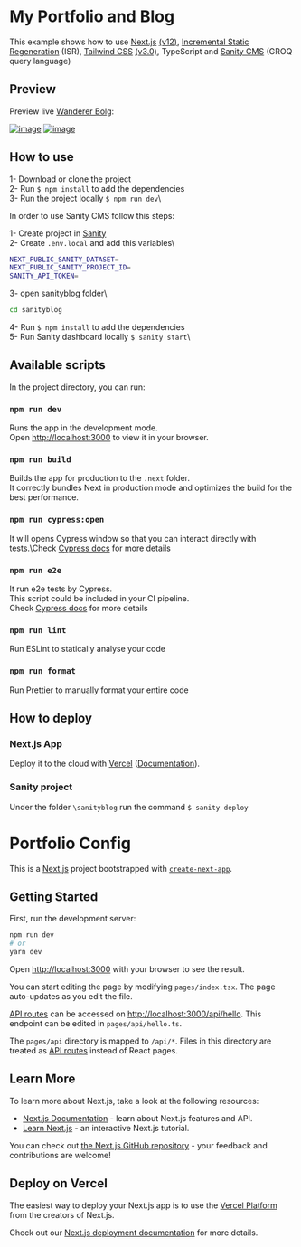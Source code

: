 # My Portfolio and Blog

This example shows how to use [Next.js](https://nextjs.org/) [(v12)](https://nextjs.org/blog/next-12), [Incremental Static Regeneration](https://nextjs.org/docs/basic-features/data-fetching/incremental-static-regeneration) (ISR), [Tailwind CSS](https://tailwindcss.com/) [(v3.0)](https://tailwindcss.com/blog/tailwindcss-v3), TypeScript and [Sanity CMS](https://www.sanity.io/) (GROQ query language)

## Preview

Preview live [Wanderer Bolg](https://www.maleksmida.blog/):

[![image](https://user-images.githubusercontent.com/58492485/235106988-fc3836ff-1bf2-4bd8-a22c-25d2766b2fcf.png)](https://www.maleksmida.vercel.app/)
[![image](https://user-images.githubusercontent.com/58492485/235107232-6995aed2-213c-423e-bac9-a7be6fca2e6d.png)](https://www.maleksmida.vercel.app/)



## How to use

1- Download or clone the project\
2- Run `$ npm install` to add the dependencies\
3- Run the project locally `$ npm run dev`\

In order to use Sanity CMS follow this steps:

1- Create project in [Sanity](https://www.sanity.io/)\
2- Create `.env.local` and add this variables\

```bash
NEXT_PUBLIC_SANITY_DATASET=
NEXT_PUBLIC_SANITY_PROJECT_ID=
SANITY_API_TOKEN=
```

3- open sanityblog folder\

```bash
cd sanityblog
```

4- Run `$ npm install` to add the dependencies\
5- Run Sanity dashboard locally `$ sanity start`\

## Available scripts

In the project directory, you can run:

### `npm run dev`

Runs the app in the development mode.\
Open [http://localhost:3000](http://localhost:3000) to view it in your browser.

### `npm run build`

Builds the app for production to the `.next` folder.\
It correctly bundles Next in production mode and optimizes the build for the best performance.

### `npm run cypress:open`

It will opens Cypress window so that you can interact directly with tests.\Check [Cypress docs](https://docs.cypress.io/guides/guides/command-line#cypress-open) for more details

### `npm run e2e`

It run e2e tests by Cypress.\
This script could be included in your CI pipeline.\
Check [Cypress docs](https://docs.cypress.io/guides/guides/command-line#cypress-run) for more details

### `npm run lint`

Run ESLint to statically analyse your code

### `npm run format`

Run Prettier to manually format your entire code

## How to deploy

### Next.js App

Deploy it to the cloud with [Vercel](https://vercel.com/new?utm_source=github&utm_medium=readme&utm_campaign=next-example) ([Documentation](https://nextjs.org/docs/deployment)).

### Sanity project

Under the folder `\sanityblog` run the command `$ sanity deploy`

# Portfolio Config

This is a [Next.js](https://nextjs.org/) project bootstrapped with [`create-next-app`](https://github.com/vercel/next.js/tree/canary/packages/create-next-app).

## Getting Started

First, run the development server:

```bash
npm run dev
# or
yarn dev
```

Open [http://localhost:3000](http://localhost:3000) with your browser to see the result.

You can start editing the page by modifying `pages/index.tsx`. The page auto-updates as you edit the file.

[API routes](https://nextjs.org/docs/api-routes/introduction) can be accessed on [http://localhost:3000/api/hello](http://localhost:3000/api/hello). This endpoint can be edited in `pages/api/hello.ts`.

The `pages/api` directory is mapped to `/api/*`. Files in this directory are treated as [API routes](https://nextjs.org/docs/api-routes/introduction) instead of React pages.

## Learn More

To learn more about Next.js, take a look at the following resources:

- [Next.js Documentation](https://nextjs.org/docs) - learn about Next.js features and API.
- [Learn Next.js](https://nextjs.org/learn) - an interactive Next.js tutorial.

You can check out [the Next.js GitHub repository](https://github.com/vercel/next.js/) - your feedback and contributions are welcome!

## Deploy on Vercel

The easiest way to deploy your Next.js app is to use the [Vercel Platform](https://vercel.com/new?utm_medium=default-template&filter=next.js&utm_source=create-next-app&utm_campaign=create-next-app-readme) from the creators of Next.js.

Check out our [Next.js deployment documentation](https://nextjs.org/docs/deployment) for more details.
